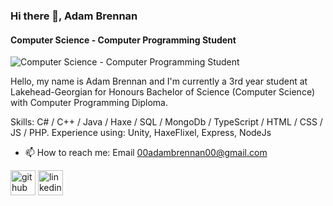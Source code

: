 ### Hi there 👋, Adam Brennan  
#### Computer Science - Computer Programming Student
![Computer Science - Computer Programming Student](https://www.lakeheadgeorgian.ca/wp-content/uploads/2018/02/logo2.png)

Hello, my name is Adam Brennan and I'm currently a 3rd year student at Lakehead-Georgian for Honours Bachelor of Science (Computer Science) with Computer Programming Diploma.

Skills: C# / C++ / Java / Haxe / SQL / MongoDb / TypeScript / HTML / CSS / JS / PHP.
Experience using: Unity, HaxeFlixel, Express, NodeJs

- 📫 How to reach me: Email 00adambrennan00@gmail.com  


[<img src='https://cdn.jsdelivr.net/npm/simple-icons@3.0.1/icons/github.svg' alt='github' height='40'>](https://github.com/Adam882094)  [<img src='https://cdn.jsdelivr.net/npm/simple-icons@3.0.1/icons/linkedin.svg' alt='linkedin' height='40'>](https://www.linkedin.com/in/adam-brennan-profile/)  

